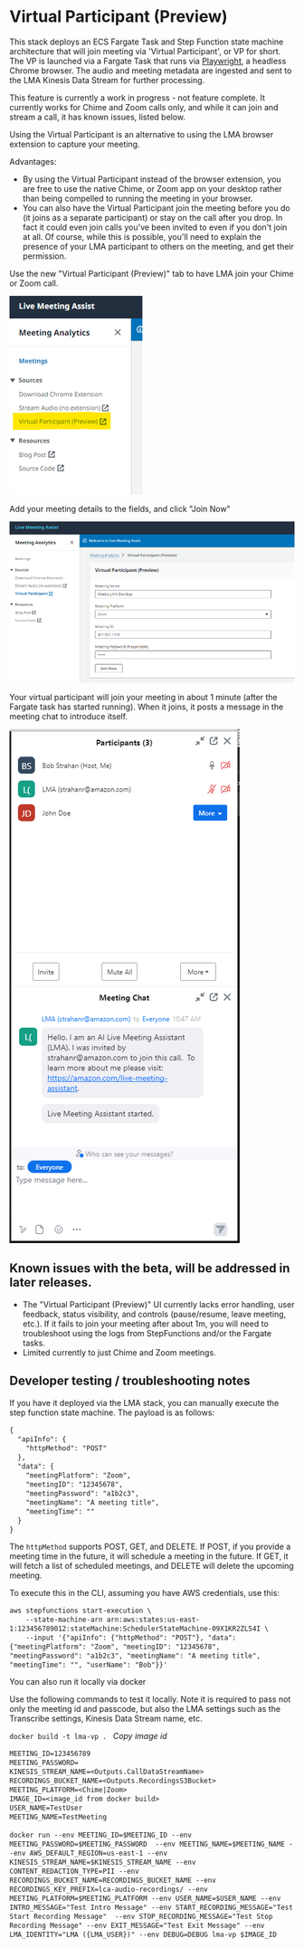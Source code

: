 # Virtual Participant (Preview)

This stack deploys an ECS Fargate Task and Step Function state machine architecture that will join meeting via 'Virtual Participant', or VP for short. The VP is launched via a Fargate Task that runs via [Playwright](https://playwright.dev/python/), a headless Chrome browser. The audio and meeting metadata are ingested and sent to the LMA Kinesis Data Stream for further processing.

This feature is currently a work in progress - not feature complete. It currently works for Chime and Zoom calls only, and while it can join and stream a call, it has known issues, listed below.

Using the Virtual Participant is an alternative to using the LMA browser extension to capture your meeting.

Advantages:

- By using the Virtual Participant instead of the browser extension, you are free to use the native Chime, or Zoom app on your desktop rather than being compelled to running the meeting in your browser.
- You can also have the Virtual Participant join the meeting before you do (it joins as a separate participant) or stay on the call after you drop. In fact it could even join calls you've been invited to even if you don't join at all. Of course, while this is possible, you'll need to explain the presence of your LMA participant to others on the meeting, and get their permission.

Use the new "Virtual Participant (Preview)" tab to have LMA join your Chime or Zoom call.

![VirtualParticipantLink](./images/virtual-participant-link.png)

Add your meeting details to the fields, and click "Join Now"

![VirtualParticipantScreen](./images/virtual-participant-screen.png)

Your virtual participant will join your meeting in about 1 minute (after the Fargate task has started running). When it joins, it posts a message in the meeting chat to introduce itself.

![VirtualParticipantNameIntro](./images/virtual-participant-name-intro.png)

## Known issues with the beta, will be addressed in later releases.

- The "Virtual Participant (Preview)" UI currently lacks error handling, user feedback, status visibility, and controls (pause/resume, leave meeting, etc.). If it fails to join your meeting after about 1m, you will need to troubleshoot using the logs from StepFunctions and/or the Fargate tasks.
- Limited currently to just Chime and Zoom meetings.

## Developer testing / troubleshooting notes

If you have it deployed via the LMA stack, you can manually execute the step function state machine. The payload is as follows:

```
{
  "apiInfo": {
    "httpMethod": "POST"
  },
  "data": {
    "meetingPlatform": "Zoom",
    "meetingID": "12345678",
    "meetingPassword": "a1b2c3",
    "meetingName": "A meeting title",
    "meetingTime": ""
  }
}
```

The `httpMethod` supports POST, GET, and DELETE. If POST, if you provide a meeting time in the future, it will schedule a meeting in the future. If GET, it will fetch a list of scheduled meetings, and DELETE will delete the upcoming meeting.

To execute this in the CLI, assuming you have AWS credentials, use this:

```
aws stepfunctions start-execution \
    --state-machine-arn arn:aws:states:us-east-1:123456789012:stateMachine:SchedulerStateMachine-09X1KR2ZL54I \
    --input '{"apiInfo": {"httpMethod": "POST"}, "data": {"meetingPlatform": "Zoom", "meetingID": "12345678", "meetingPassword": "a1b2c3", "meetingName": "A meeting title", "meetingTime": "", "userName": "Bob"}}'
```

You can also run it locally via docker

Use the following commands to test it locally. Note it is required to pass not only the meeting id and passcode, but also the LMA settings such as the Transcribe settings, Kinesis Data Stream name, etc.

`docker build -t lma-vp . `
_Copy image id_

```
MEETING_ID=123456789
MEETING_PASSWORD=
KINESIS_STREAM_NAME=<Outputs.CallDataStreamName>
RECORDINGS_BUCKET_NAME=<Outputs.RecordingsS3Bucket>
MEETING_PLATFORM=<Chime|Zoom>
IMAGE_ID=<image_id from docker build>
USER_NAME=TestUser
MEETING_NAME=TestMeeting

docker run --env MEETING_ID=$MEETING_ID --env MEETING_PASSWORD=$MEETING_PASSWORD  --env MEETING_NAME=$MEETING_NAME --env AWS_DEFAULT_REGION=us-east-1 --env KINESIS_STREAM_NAME=$KINESIS_STREAM_NAME --env CONTENT_REDACTION_TYPE=PII --env RECORDINGS_BUCKET_NAME=RECORDINGS_BUCKET_NAME --env RECORDINGS_KEY_PREFIX=lca-audio-recordings/ --env MEETING_PLATFORM=$MEETING_PLATFORM --env USER_NAME=$USER_NAME --env INTRO_MESSAGE="Test Intro Message" --env START_RECORDING_MESSAGE="Test Start Recording Message"  --env STOP_RECORDING_MESSAGE="Test Stop Recording Message" --env EXIT_MESSAGE="Test Exit Message" --env LMA_IDENTITY="LMA ({LMA_USER})" --env DEBUG=DEBUG lma-vp $IMAGE_ID
```
